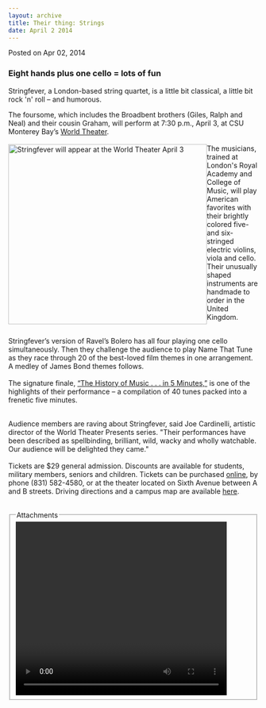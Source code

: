 ```yaml
---
layout: archive
title: Their thing: Strings
date: April 2 2014
---
```





<span class="date">Posted on Apr 02, 2014    </span>
<h3>Eight hands plus one cello = lots of fun</h3>
<p>Stringfever, a London-based string quartet, is a little bit
classical, a little bit rock &apos;n&apos; roll &#x2013; and humorous.&#xA0;</p>
<p>The foursome, which includes the Broadbent brothers (Giles,
Ralph and Neal) and their cousin Graham, will perform at 7:30 p.m.,
April 3, at CSU Monterey Bay&#x2019;s <a href="http://worldtheater.csumb.edu" rel="nofollow">World
Theater</a>.<br>
<br>
<img alt="Stringfever will appear at the World Theater April 3" src="http://news.csumb.edu/sites/default/files/65/attachments/news/images/stringfever_for_web.jpg" style="width:400px; height:363px; float:left">The musicians,
trained at London&apos;s Royal Academy and College of Music, will play
American favorites with their brightly colored five- and
six-stringed electric violins, viola and cello. Their unusually
shaped instruments are handmade to order in the United Kingdom.</img></br></br></p>
<p>Stringfever&#x2019;s version of Ravel&#x2019;s Bolero has all four playing one
cello simultaneously. Then they challenge the audience to play Name
That Tune as they race through 20 of the best-loved film themes in
one arrangement. A medley of James Bond themes follows.<br>
<br>
The signature finale, <a href="https://www.youtube.com/watch?v=SG6Ef-NQCi4" rel="nofollow">&#x201C;The
History of Music . . . in 5 Minutes,&#x201D;</a> is one of the highlights
of their performance &#x2013; a compilation of 40 tunes packed into a
frenetic five minutes.</br></br></p>
<p>Audience members are raving about Stringfever, said Joe
Cardinelli, artistic director of the World Theater Presents series.
&quot;Their performances have been described as spellbinding, brilliant,
wild, wacky and wholly watchable. Our audience will be delighted
they came.&quot;<br>
<br>
Tickets are $29 general admission. Discounts are available for
students, military members, seniors and children. Tickets can be
purchased <a href="http://worldtheater.csumb.edu" rel="nofollow">online</a>, by phone (831) 582-4580, or at the theater
located on Sixth Avenue between A and B streets. Driving directions
and a campus map are available <a href="http://csumb.edu/maps" rel="nofollow">here</a>.</br></br></p>
<fieldset class="fieldgroup group-attachments">
<legend>Attachments</legend>
<div class="field field-type-emvideo field-field-attach-video">
<div class="field-items">
<div class="field-item odd">
<div class="emvideo emvideo-video emvideo-youtube">
<div class="emfield-emvideo emfield-emvideo-youtube">
<div id="emvideo-youtube-flash-wrapper-1">
<!--<object type="application/x-shockwave-flash" height="350" width="425" data="http://www.youtube.com/v/H5MLNMgpywk&amp;rel=0&amp;enablejsapi=1&amp;playerapiid=ytplayer&amp;fs=1" id="emvideo-youtube-flash-1">
          <param name="movie" value="http://www.youtube.com/v/H5MLNMgpywk&amp;rel=0&amp;enablejsapi=1&amp;playerapiid=ytplayer&amp;fs=1" />
          <param name="allowScriptAccess" value="sameDomain"/>
          <param name="quality" value="best"/>
          <param name="allowFullScreen" value="true"/>
          <param name="bgcolor" value="#FFFFFF"/>
          <param name="scale" value="noScale"/>
          <param name="salign" value="TL"/>
          <param name="FlashVars" value="playerMode=embedded" />
          <param name="wmode" value="transparent" />
        </object>-->
<video controls="" width="425" height="350">
</video></div></div></div></div></div></div></fieldset>